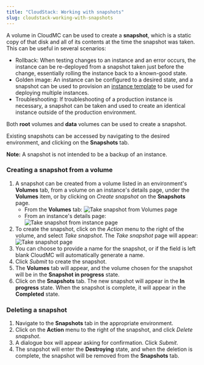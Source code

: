 ```yaml
---
title: "CloudStack: Working with snapshots"
slug: cloudstack-working-with-snapshots
---
```



A volume in CloudMC can be used to create a **snapshot**, which is a static copy of that disk and all of its contents at the time the snapshot was taken.  This can be useful in several scenarios:
   - Rollback: When testing changes to an instance and an error occurs, the instance can be re-deployed from a snapshot taken just before the change, essentially rolling the instance back to a known-good state.
   - Golden image: An instance can be configured to a desired state, and a snapshot can be used to provision an [instance template](cloudstack-working-with-instance-templates.md) to be used for deploying multiple instances.
   - Troubleshooting: If troubleshooting of a production instance is necessary, a snapshot can be taken and used to create an identical instance outside of the production environment.

Both **root** volumes and **data** volumes can be used to create a snapshot.

Existing snapshots can be accessed by navigating to the desired environment, and clicking on the **Snapshots** tab.

**Note:** A snapshot is not intended to be a backup of an instance.

### Creating a snapshot from a volume

1. A snapshot can be created from a volume listed in an environment's **Volumes** tab, from a volume on an instance's details page, under the **Volumes** item, or by clicking on *Create snapshot* on the **Snapshots** page.
   - From the **Volumes** tab:
     ![Take snapshot from Volumes page](../../assets/working-with-snapshots-1-en.png)
   - From an instance's details page:
     ![Take snapshot from instance page](../../assets/working-with-snapshots-2-en.png)
1. To create the snapshot, click on the *Action* menu to the right of the volume, and select *Take snapshot*.  The *Take snapshot* page will appear:
   ![Take snapshot page](../../assets/working-with-snapshots-3-en.png)
1. You can choose to provide a name for the snapshot, or if the field is left blank CloudMC will automatically generate a name.
1. Click *Submit* to create the snapshot.
1. The **Volumes** tab will appear, and the volume chosen for the snapshot will be in the  **Snapshot in progress** state.
1. Click on the **Snapshots** tab.  The new snapshot will appear in the **In progress** state.  When the snapshot is complete, it will appear in the **Completed** state.

### Deleting a snapshot

1. Navigate to the **Snapshots** tab in the appropriate environment.
1. Click on the **Action** menu to the right of the snapshot, and click *Delete snapshot*.
1. A dialogue box will appear asking for confirmation.  Click *Submit*.
1. The snapshot will enter the **Destroying** state, and when the deletion is complete, the snapshot will be removed from the **Snapshots** tab.